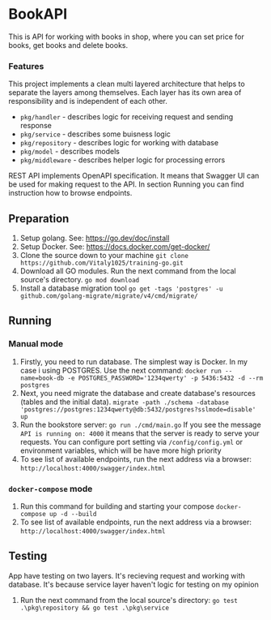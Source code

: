 # BookAPI
This is API for working with books in shop, where you can set price for books, get books and delete books.
### Features
This project implements a clean multi layered architecture that helps to separate the layers among themselves. Each layer has its own area of responsibility and is independent of each other.
   - ```pkg/handler```  - describes logic for receiving request and sending response
   - ```pkg/service```  - describes some buisness logic
   - ```pkg/repository```  - describes logic for working with database 
   - ```pkg/model```  - describes models
   - ```pkg/middleware```  - describes helper logic for processing errors

REST API implements OpenAPI specification. It means that Swagger UI can be used for making request to the API. In section Running you can find instruction how to browse endpoints.
## Preparation

1. Setup golang. See: https://go.dev/doc/install
2. Setup Docker. See: https://docs.docker.com/get-docker/
3. Clone the source down to your machine 
    ```git clone https://github.com/Vitaly1025/training-go.git```
4. Download all GO modules. Run the next command from the local source's directory.
   ```go mod download```
5. Install a database migration tool
   ```go get -tags 'postgres' -u github.com/golang-migrate/migrate/v4/cmd/migrate/```
## Running
### Manual mode
1. Firstly, you need to run database. The simplest way is Docker. In my case i using POSTGRES.  Use the next command:
    ```docker run --name=book-db -e POSTGRES_PASSWORD='1234qwerty' -p 5436:5432 -d --rm postgres```
2. Next, you need migrate the database and create database's resources (tables and the initial data). 
   ```migrate -path ./schema -database 'postgres://postgres:1234qwerty@db:5432/postgres?sslmode=disable' up```
3. Run the bookstore server:
   ```go run ./cmd/main.go```
   If you see the message ```API is running on: 4000``` it means that the server is ready to serve your requests. You can configure port setting via ``/config/config.yml`` or environment variables, which will be have more high priority
4. To see list of available endpoints, run the next address via a browser: 
   ```http://localhost:4000/swagger/index.html```
  
### ```docker-compose``` mode
1. Run this command for building and starting your compose
    ``docker-compose up -d --build``
2. To see list of available endpoints, run the next address via a browser: 
   ```http://localhost:4000/swagger/index.html```
## Testing
App have testing on two layers. It's recieving request and working with database. It's because service layer haven't logic for testing on my opinion
1. Run the next command from the local source's directory:
   ```go test .\pkg\repository && go test .\pkg\service```